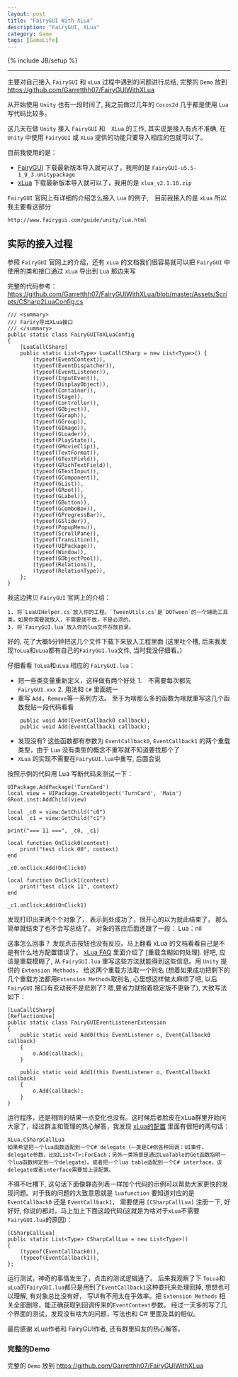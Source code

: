 ```yaml
---
layout: post
title: "FairyGUI With XLua"
description: "FairyGUI, XLua"
category: Game
tags: [GameLife]
---
```


{% include JB/setup %}


--------------------------

主要对自己接入 `FairyGUI` 和 `xLua` 过程中遇到的问题进行总结, 完整的 `Demo` 放到 https://github.com/Garretthh07/FairyGUIWithXLua

从开始使用 `Unity` 也有一段时间了, 我之前做过几年的 `Cocos2d` 几乎都是使用 `Lua` 写代码比较多。

这几天在做 `Unity` 接入 `FairyGUI` 和　`XLua` 的工作, 其实说是接入有点不准确, 在 `Unity` 中使用 `FairyGUI` 或 `XLua` 提供的功能只要导入相应的包就可以了。

目前我使用的是：

- [FairyGUI](https://github.com/fairygui/FairyGUI-unity/releases "FairyGUI") 下载最新版本导入就可以了，我用的是 `FairyGUI-u5.5-1_9_3.unitypackage`
- [xLua](https://github.com/Tencent/xLua/releases "xLua") 下载最新版本导入就可以了，我用的是 `xlua_v2.1.10.zip`


`FairyGUI` 官网上有详细的介绍怎么接入 `Lua` 的例子,　目前我接入的是 `xLua` 所以我主要看这部分

    http://www.fairygui.com/guide/unity/lua.html

## 实际的接入过程

参照 `FairyGUI` 官网上的介绍，还有 `xLua` 的文档我们很容易就可以把 `FairyGUI` 中使用的类和接口通过 `xLua` 导出到 `Lua` 那边来写

完整的代码参考：https://github.com/Garretthh07/FairyGUIWithXLua/blob/master/Assets/Scripts/CSharp2LuaConfig.cs

```
/// <summary>  
/// Fariry导出XLua接口  
/// </summary>  
public static class FairyGUIToXLuaConfig
{
    [LuaCallCSharp]
    public static List<Type> LuaCallCSharp = new List<Type>() {
        (typeof(EventContext)),
        (typeof(EventDispatcher)),
        (typeof(EventListener)),
        (typeof(InputEvent)),
        (typeof(DisplayObject)),
        (typeof(Container)),
        (typeof(Stage)),
        (typeof(Controller)),
        (typeof(GObject)),
        (typeof(GGraph)),
        (typeof(GGroup)),
        (typeof(GImage)),
        (typeof(GLoader)),
        (typeof(PlayState)),
        (typeof(GMovieClip)),
        (typeof(TextFormat)),
        (typeof(GTextField)),
        (typeof(GRichTextField)),
        (typeof(GTextInput)),
        (typeof(GComponent)),
        (typeof(GList)),
        (typeof(GRoot)),
        (typeof(GLabel)),
        (typeof(GButton)),
        (typeof(GComboBox)),
        (typeof(GProgressBar)),
        (typeof(GSlider)),
        (typeof(PopupMenu)),
        (typeof(ScrollPane)),
        (typeof(Transition)),
        (typeof(UIPackage)),
        (typeof(Window)),
        (typeof(GObjectPool)),
        (typeof(Relations)),
        (typeof(RelationType)),
    };
}
```

我这边拷贝 `FairyGUI` 官网上的介绍：

    1. 将`LuaUIHelper.cs`放入你的工程。`TweenUtils.cs`是`DOTween`的一个辅助工具类，如果你需要就放入，不需要就不放，不是必须的。
    3. 将`FairyGUI.lua`放入你的lua文件存放目录。

好的, 花了大概5分钟把这几个文件下载下来放入工程里面 (这里吐个槽, 后来我发现`ToLua`和`uLua`都有自己的`FairyGUI.lua`文件, 当时我没仔细看。)

仔细看看 `ToLua`和`uLua` 相应的 `FairyGUI.lua`：

- 把一些类变量重新定义，这样做有两个好处 1.　不需要每次都先　`FairyGUI.xxx` 2. 用法和 `C#` 里面统一
- 重写 `Add`，`Remove`等一系列方法。 至于为啥那么多的函数为啥就重写这几个函数我贴一段代码看看

```
    public void Add(EventCallback0 callback);
    public void Add(EventCallback1 callback);
```

- 发现没有? 这些函数都有参数为 `EventCallback0`, `EventCallback1` 的两个重载类型，由于 `Lua` 没有类型的概念不重写就不知道要找那个了
- `XLua` 的实现不需要在`FairyGUI.lua`中重写, 后面会说

按照示例的代码用 Lua 写断代码来测试一下：

```
UIPackage.AddPackage('TurnCard')
local view = UIPackage.CreateObject('TurnCard', 'Main')
GRoot.inst:AddChild(view)

local _c0 = view:GetChild("c0")
local _c1 = view:GetChild("c1")

print("=== 11 ===", _c0, _c1)

local function OnClick0(context)
    print("test click 00", context)
end

_c0.onClick:Add(OnClick0)

local function OnClick1(context)
    print("test click 11", context)
end

_c1.onClick:Add(OnClick1)
```

发现打印出来两个个对象了， 表示到处成功了，很开心的以为就此结束了， 那么简单就结束了也不会写总结了。
对象的答应后面还跟了一段： Lua：nil

这事怎么回事？ 发现点击按钮也没有反应。马上翻看 xLua 的文档看看自己是不是有什么地方配置错误了。 [xLua FAQ](https://github.com/Tencent/xLua/blob/master/Assets/XLua/Doc/faq.md) 里面介绍了 [重载含糊如何处理]. 好吧, 应该是重载模糊了, 从 `FairyGUI.lua` 重写这些方法就能得到这些信息。用 `Unity` 提供的 `Extension Methods`， 给这两个重载方法取一个别名 (想着如果成功把剩下的几个重载方法都用`Extension Methods`取别名, 心里想这样做太麻烦了吧, 以后 `FairyGUI` 接口有变动我不是悲剧了? 嗯,要省力就抱着稳定版不更新了), 大致写法如下：


```
[LuaCallCSharp]
[ReflectionUse]
public static class FairyGUIEventListenerExtension
{
    public static void Add0(this EventListener o, EventCallback0 callback)
    {
        o.Add(callback);
    }

    public static void Add1(this EventListener o, EventCallback1 callback)
    {
        o.Add(callback);
    }
}
```

运行程序，还是相同的结果一点变化也没有。这时候后者脸皮在xLua群里开始问大家了，经过群主和管理的热心解答，我发现 [xLua的配置](https://github.com/Tencent/xLua/blob/master/Assets/XLua/Doc/configure.md) 里面有很短的两句话：

    XLua.CSharpCallLua
    如果希望把一个lua函数适配到一个C# delegate（一类是C#侧各种回调：UI事件，delegate参数，比如List<T>:ForEach；另外一类场景是通过LuaTable的Get函数指明一个lua函数绑定到一个delegate）。或者把一个lua table适配到一个C# interface，该delegate或者interface需要加上该配置。

不得不吐槽下, 这句话下面像静态列表一样加个代码的示例可以帮助大家更快的发现问题。对于我的问题的大致意思就是 `luafunction` 要知道对应的是 `EventCallback0` 还是 `EventCallback1`， 需要使用 `[CSharpCallLua]` 注册一下, 好好好, 你说的都对，马上加上下面这段代码(这就是为啥对于`xLua`不需要`FairyGUI.lua`的原因)：

```
[CSharpCallLua]
public static List<Type> CSharpCallLua = new List<Type>()
{
    (typeof(EventCallback0)),
    (typeof(EventCallback1)),
};
```

运行测试，神奇的事情发生了，点击的测试逻辑通了。 后来我观察了下 `ToLua`和`uLua`的`FairyGUI.lua`都只是用到了`EventCallback1`这种委托来处理回掉, 想想也可以理解, 有对象总比没有好， 写UI有不用太在乎效率。把 `Extension Methods` 相关全部删除，能正确获取到回调传来的`EventContext`参数。 经过一天多的写了几个界面的测试，发现没有啥大的问题，写法也和 C# 里面及其的相似。

最后感谢 xLua作者和 FairyGUI作者, 还有群里码友的热心解答。

### 完整的Demo
完整的 `Demo` 放到 https://github.com/Garretthh07/FairyGUIWithXLua

